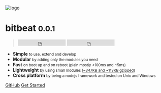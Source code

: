 ![logo](_media/icon.svg)

# bitbeat <small>0.0.1</small>

><iframe src="https://ghbtns.com/github-btn.html?user=bitbeatjs&repo=core&type=star&count=true" frameborder="0" scrolling="0" width="150" height="20" title="GitHub"></iframe>
><iframe src="https://ghbtns.com/github-btn.html?user=bitbeatjs&repo=core&type=watch&count=true&v=2" frameborder="0" scrolling="0" width="150" height="20" title="GitHub"></iframe>

-   <b>Simple</b> <small>to use, extend and develop</small>
-   <b>Modular</b> <small>by adding only the modules you need</small>
-   <b>Fast</b> <small>on boot up and on reboot (plain mostly <100ms and ~5ms)</small>
-   <b>Lightweight</b> <small>by using small modules [(~347KB and ~113KB gzipped)](https://bundlephobia.com/result?p=@bitbeat/core@latest)</small>
-   <b>Cross platform</b> <small>by being a nodejs framework and tested on Unix and Windows</small>

[GitHub](https://github.com/QuadroKnoX/bitbeat)
[Get Started](#bitbeat)

